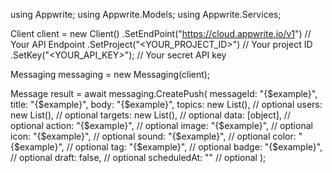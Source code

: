 using Appwrite;
using Appwrite.Models;
using Appwrite.Services;

Client client = new Client()
    .SetEndPoint("https://cloud.appwrite.io/v1") // Your API Endpoint
    .SetProject("<YOUR_PROJECT_ID>") // Your project ID
    .SetKey("<YOUR_API_KEY>"); // Your secret API key

Messaging messaging = new Messaging(client);

Message result = await messaging.CreatePush(
    messageId: "{$example}",
    title: "{$example}",
    body: "{$example}",
    topics: new List<string>(), // optional
    users: new List<string>(), // optional
    targets: new List<string>(), // optional
    data: [object], // optional
    action: "{$example}", // optional
    image: "{$example}", // optional
    icon: "{$example}", // optional
    sound: "{$example}", // optional
    color: "{$example}", // optional
    tag: "{$example}", // optional
    badge: "{$example}", // optional
    draft: false, // optional
    scheduledAt: "" // optional
);